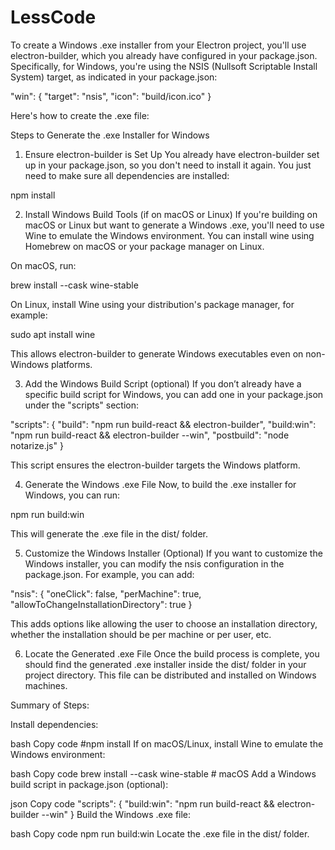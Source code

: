 # LessCode



To create a Windows .exe installer from your Electron project, you'll use electron-builder, which you already have configured in your package.json. Specifically, for Windows, you're using the NSIS (Nullsoft Scriptable Install System) target, as indicated in your package.json:


"win": {
  "target": "nsis",
  "icon": "build/icon.ico"
}

Here's how to create the .exe file:

Steps to Generate the .exe Installer for Windows
1. Ensure electron-builder is Set Up
You already have electron-builder set up in your package.json, so you don't need to install it again. You just need to make sure all dependencies are installed:

npm install


2. Install Windows Build Tools (if on macOS or Linux)
If you're building on macOS or Linux but want to generate a Windows .exe, you'll need to use Wine to emulate the Windows environment. You can install wine using Homebrew on macOS or your package manager on Linux.

On macOS, run:


brew install --cask wine-stable


On Linux, install Wine using your distribution's package manager, for example:

sudo apt install wine

This allows electron-builder to generate Windows executables even on non-Windows platforms.

3. Add the Windows Build Script (optional)
If you don’t already have a specific build script for Windows, you can add one in your package.json under the "scripts" section:


"scripts": {
  "build": "npm run build-react && electron-builder",
  "build:win": "npm run build-react && electron-builder --win",
  "postbuild": "node notarize.js"
}



This script ensures the electron-builder targets the Windows platform.

4. Generate the Windows .exe File
Now, to build the .exe installer for Windows, you can run:


npm run build:win




This will generate the .exe file in the dist/ folder.

5. Customize the Windows Installer (Optional)
If you want to customize the Windows installer, you can modify the nsis configuration in the package.json. For example, you can add:



"nsis": {
  "oneClick": false,
  "perMachine": true,
  "allowToChangeInstallationDirectory": true
}


This adds options like allowing the user to choose an installation directory, whether the installation should be per machine or per user, etc.

6. Locate the Generated .exe File
Once the build process is complete, you should find the generated .exe installer inside the dist/ folder in your project directory. This file can be distributed and installed on Windows machines.

Summary of Steps:




Install dependencies:


bash
Copy code
#npm install
If on macOS/Linux, install Wine to emulate the Windows environment:

bash
Copy code
brew install --cask wine-stable  # macOS
Add a Windows build script in package.json (optional):

json
Copy code
"scripts": {
  "build:win": "npm run build-react && electron-builder --win"
}
Build the Windows .exe file:

bash
Copy code
npm run build:win
Locate the .exe file in the dist/ folder.
